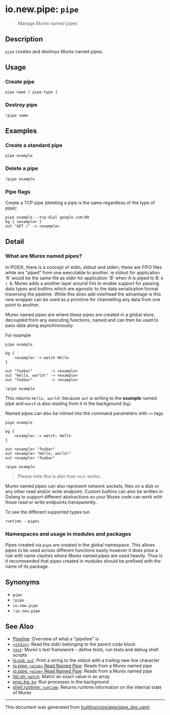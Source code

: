 # io.new.pipe: `pipe`

> Manage Murex named pipes

## Description

`pipe` creates and destroys Murex named pipes.

## Usage

### Create pipe

```
pipe name [ pipe-type ]
```

### Destroy pipe

```
!pipe name
```

## Examples

### Create a standard pipe

```
pipe example
```

### Delete a pipe

```
!pipe example
```

### Pipe flags

Create a TCP pipe (deleting a pipe is the same regardless of the type of pipe):

```
pipe example --tcp-dial google.com:80
bg { <example> }
out "GET /" -> <example>
```

## Detail

### What are Murex named pipes?

In POSIX, there is a concept of stdin, stdout and stderr, these are FIFO files
while are "piped" from one executable to another. ie stdout for application 'A'
would be the same file as stdin for application 'B' when A is piped to B:
`A | B`. Murex adds a another layer around this to enable support for passing
data types and builtins which are agnostic to the data serialization format
traversing the pipeline. While this does add overhead the advantage is this new
wrapper can be used as a primitive for channelling any data from one point to
another.

Murex named pipes are where these pipes are created in a global store,
decoupled from any executing functions, named and can then be used to pass
data along asynchronously.

For example

```
pipe example

bg {
    <example> -> match Hello
}

out "foobar"        -> <example>
out "Hello, world!" -> <example>
out "foobar"        -> <example>

!pipe example
```

This returns `Hello, world!` because `out` is writing to the **example** named
pipe and `match` is also reading from it in the background (`bg`).

Named pipes can also be inlined into the command parameters with `<>` tags

```
pipe example

bg {
    <example> -> match: Hello
}

out <example> "foobar"
out <example> "Hello, world!"
out <example> "foobar"

!pipe example
```

> Please note this is also how `test` works.

Murex named pipes can also represent network sockets, files on a disk or any
other read and/or write endpoint. Custom builtins can also be written in Golang
to support different abstractions so your Murex code can work with those read
or write endpoints transparently.

To see the different supported types run

```
runtime --pipes
```

### Namespaces and usage in modules and packages

Pipes created via `pipe` are created in the global namespace. This allows pipes
to be used across different functions easily however it does pose a risk with
name clashes where Murex named pipes are used heavily. Thus is it recommended
that pipes created in modules should be prefixed with the name of its package.

## Synonyms

* `pipe`
* `!pipe`
* `io.new.pipe`
* `!io.new.pipe`


## See Also

* [Pipeline](../user-guide/pipeline.md):
  Overview of what a "pipeline" is
* [`<stdin>`](../commands/stdin.md):
  Read the stdin belonging to the parent code block
* [`test`](../commands/test.md):
  Murex's test framework - define tests, run tests and debug shell scripts
* [io.out: `out`](../commands/out.md):
  Print a string to the stdout with a trailing new line character
* [io.pipe: `<pipe>` Read Named Pipe](../commands/namedpipe.md):
  Reads from a Murex named pipe
* [io.pipe: `<pipe>` Read Named Pipe](../commands/namedpipe.md):
  Reads from a Murex named pipe
* [list.str: `match`](../commands/match.md):
  Match an exact value in an array
* [proc.bg: `bg`](../commands/bg.md):
  Run processes in the background
* [shell.runtime: `runtime`](../commands/runtime.md):
  Returns runtime information on the internal state of Murex

<hr/>

This document was generated from [builtins/core/pipe/pipe_doc.yaml](https://github.com/lmorg/murex/blob/master/builtins/core/pipe/pipe_doc.yaml).